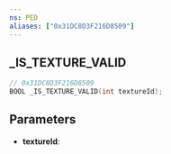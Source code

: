 ```yaml
---
ns: PED
aliases: ["0x31DC8D3F216D8509"]
---
```

## _IS_TEXTURE_VALID

```c
// 0x31DC8D3F216D8509
BOOL _IS_TEXTURE_VALID(int textureId);
```

## Parameters
* **textureId**:
